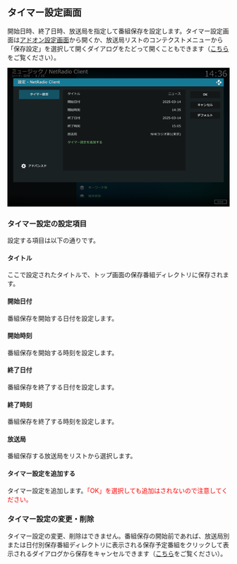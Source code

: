 
## タイマー設定画面

開始日時、終了日時、放送局を指定して番組保存を設定します。タイマー設定画面は[アドオン設定画面](./200_アドオン設定画面.md#一般)から開くか、放送局リストのコンテクストメニューから「保存設定」を選択して開くダイアログをたどって開くこともできます（[こちら](./903_放送局リストから番組保存.md)をご覧ください）。

![タイマー設定画面](images/2_アドオン設定画面/一般/タイマー設定.png)

### タイマー設定の設定項目

設定する項目は以下の通りです。

#### タイトル

ここで設定されたタイトルで、トップ画面の保存番組ディレクトリに保存されます。

#### 開始日付

番組保存を開始する日付を設定します。

#### 開始時刻

番組保存を開始する時刻を設定します。

#### 終了日付

番組保存を終了する日付を設定します。

#### 終了時刻

番組保存を終了する時刻を設定します。

#### 放送局

番組保存する放送局をリストから選択します。

#### タイマー設定を追加する

タイマー設定を追加します。<span style="color:red;">「OK」を選択しても追加はされないので注意してください。</span>

### タイマー設定の変更・削除

タイマー設定の変更、削除はできません。番組保存の開始前であれば、放送局別または日付別保存番組ディレクトリに表示される保存予定番組をクリックして表示されるダイアログから保存をキャンセルできます（[こちら](./902_保存番組の操作.md)をご覧ください）。

